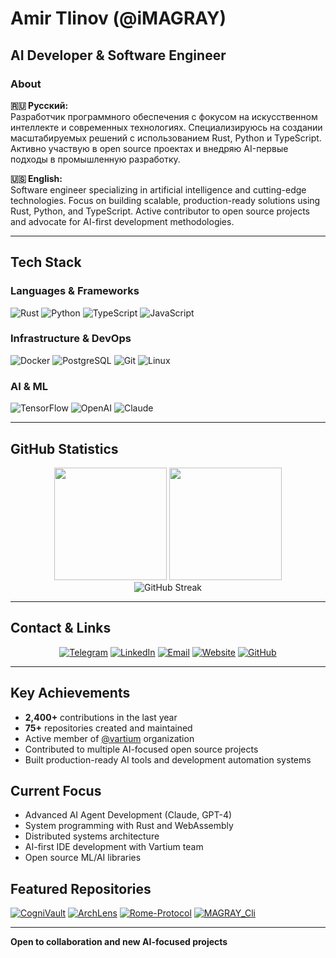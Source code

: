 # Amir Tlinov (@iMAGRAY)
## AI Developer & Software Engineer

### About

**🇷🇺 Русский:**  
Разработчик программного обеспечения с фокусом на искусственном интеллекте и современных технологиях. Специализируюсь на создании масштабируемых решений с использованием Rust, Python и TypeScript. Активно участвую в open source проектах и внедряю AI-первые подходы в промышленную разработку.

**🇺🇸 English:**  
Software engineer specializing in artificial intelligence and cutting-edge technologies. Focus on building scalable, production-ready solutions using Rust, Python, and TypeScript. Active contributor to open source projects and advocate for AI-first development methodologies.

---

## Tech Stack

### Languages & Frameworks
![Rust](https://img.shields.io/badge/Rust-000000?style=flat-square&logo=rust&logoColor=white)
![Python](https://img.shields.io/badge/Python-3776AB?style=flat-square&logo=python&logoColor=white)
![TypeScript](https://img.shields.io/badge/TypeScript-007ACC?style=flat-square&logo=typescript&logoColor=white)
![JavaScript](https://img.shields.io/badge/JavaScript-F7DF1E?style=flat-square&logo=javascript&logoColor=black)

### Infrastructure & DevOps
![Docker](https://img.shields.io/badge/Docker-2496ED?style=flat-square&logo=docker&logoColor=white)
![PostgreSQL](https://img.shields.io/badge/PostgreSQL-316192?style=flat-square&logo=postgresql&logoColor=white)
![Git](https://img.shields.io/badge/Git-F05032?style=flat-square&logo=git&logoColor=white)
![Linux](https://img.shields.io/badge/Linux-FCC624?style=flat-square&logo=linux&logoColor=black)

### AI & ML
![TensorFlow](https://img.shields.io/badge/TensorFlow-FF6F00?style=flat-square&logo=tensorflow&logoColor=white)
![OpenAI](https://img.shields.io/badge/OpenAI-412991?style=flat-square&logo=openai&logoColor=white)
![Claude](https://img.shields.io/badge/Anthropic-Claude-FF6F00?style=flat-square&logo=anthropic&logoColor=white)

---

## GitHub Statistics

<div align="center">
  <img height="180em" src="https://github-readme-stats.vercel.app/api?username=iMAGRAY&show_icons=true&theme=default&include_all_commits=true&count_private=true"/>
  <img height="180em" src="https://github-readme-stats.vercel.app/api/top-langs/?username=iMAGRAY&layout=compact&langs_count=8&theme=default"/>
</div>

<div align="center">
  <img src="https://github-readme-streak-stats.herokuapp.com/?user=iMAGRAY&theme=default" alt="GitHub Streak"/>
</div>

---

## Contact & Links

<div align="center">
  
[![Telegram](https://img.shields.io/badge/Telegram-2CA5E0?style=flat-square&logo=telegram&logoColor=white)](https://t.me/iMAGRAY)
[![LinkedIn](https://img.shields.io/badge/LinkedIn-0077B5?style=flat-square&logo=linkedin&logoColor=white)](https://linkedin.com/in/imagray)
[![Email](https://img.shields.io/badge/Email-D14836?style=flat-square&logo=gmail&logoColor=white)](mailto:contact@imagray.dev)
[![Website](https://img.shields.io/badge/Website-000000?style=flat-square&logo=About.me&logoColor=white)](https://imagray.dev/)
[![GitHub](https://img.shields.io/badge/GitHub-100000?style=flat-square&logo=github&logoColor=white)](https://github.com/iMAGRAY)
  
</div>

---

## Key Achievements

- **2,400+** contributions in the last year
- **75+** repositories created and maintained
- Active member of [@vartium](https://github.com/vartium) organization
- Contributed to multiple AI-focused open source projects
- Built production-ready AI tools and development automation systems

## Current Focus

- Advanced AI Agent Development (Claude, GPT-4)
- System programming with Rust and WebAssembly
- Distributed systems architecture
- AI-first IDE development with Vartium team
- Open source ML/AI libraries

## Featured Repositories

[![CogniVault](https://github-readme-stats.vercel.app/api/pin/?username=iMAGRAY&repo=CogniVault&theme=default)](https://github.com/iMAGRAY/CogniVault)
[![ArchLens](https://github-readme-stats.vercel.app/api/pin/?username=iMAGRAY&repo=ArchLens&theme=default)](https://github.com/iMAGRAY/ArchLens)
[![Rome-Protocol](https://github-readme-stats.vercel.app/api/pin/?username=iMAGRAY&repo=Rome-Protocol&theme=default)](https://github.com/iMAGRAY/Rome-Protocol)
[![MAGRAY_Cli](https://github-readme-stats.vercel.app/api/pin/?username=iMAGRAY&repo=MAGRAY_Cli&theme=default)](https://github.com/iMAGRAY/MAGRAY_Cli)

---

**Open to collaboration and new AI-focused projects**
